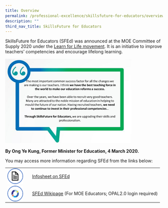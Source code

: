 ```yaml
---
title: Overview
permalink: /professional-excellence/skillsfuture-for-educators/overview/
description: ""
third_nav_title: SkillsFuture for Educators
---
```

SkillsFuture for Educators (SFEd) was announced at the MOE Committee of Supply 2020 under the&nbsp;[Learn for Life movement](https://moe.gov.sg/microsites/cos2020/index.html). It is an initiative to improve teachers’ competencies and encourage lifelong learning.

<img src="/images/proex41.png" style="width:80%">

**By Ong Ye Kung, Former Minister for Education, 4 March 2020.**

You may access more information regarding SFEd from the links below:

|   |   |
|---|---|
| <img src="/images/proex42.png" style="width:50px;height:50px;margin-right:15px;" align="left"> | [Infosheet on SFEd](/files/infosheet-on-SFEd.pdf) |
| <img src="/images/proex44.png" style="width:50px;height:50px;margin-right:15px;" align="left"> | [SFEd Wikipage](https://www.opal2.moe.edu.sg/csl/s/skillsfuture-for-educators-sfed/wiki/page/view?title=Overview) (For MOE Educators; OPAL2.0 login required) |